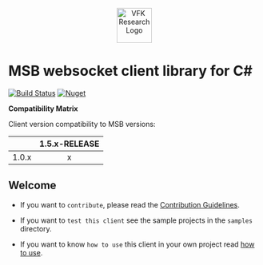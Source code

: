 
<p align="center">
  <a href="https://research.virtualfortknox.de" target="_blank" rel="noopener noreferrer">
    <img src="https://research.virtualfortknox.de/static/cms/img/vfk_research_logo.png" alt="VFK Research Logo" height="70" >
  </a>
</p>

# MSB websocket client library for C#

[![Build Status](https://travis-ci.org/research-virtualfortknox/msb-client-websocket-csharp.svg?branch=master)](https://travis-ci.org/research-virtualfortknox/msb-client-websocket-csharp)
[![Nuget](https://img.shields.io/nuget/v/Fraunhofer.IPA.MSB.Client.Websocket.svg)](https://www.nuget.org/packages/Fraunhofer.IPA.MSB.Client.Websocket/)

**Compatibility Matrix**

Client version compatibility to MSB versions:

| | **1.5.x-RELEASE** |
|---|:---:|
| 1.0.x       | x |

## Welcome

- If you want to `contribute`, please read the [Contribution Guidelines](.github/CONTRIBUTING.md).

- If you want to `test this client` see the sample projects in the `samples` directory.

- If you want to know `how to use` this client in your own project read [how to use](docs/HOW_TO_USE.md).